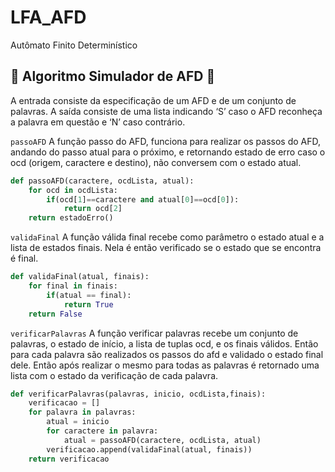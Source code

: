 # LFA_AFD
Autômato Finito Determinístico

## 🔁 Algoritmo Simulador de AFD 🔁

A entrada consiste da especificação de um AFD e de um conjunto de palavras. A saída consiste de uma lista indicando ‘S’ caso o AFD reconheça a palavra em questão e ‘N’ caso contrário.

`passoAFD` A função passo do AFD, funciona para realizar os passos do AFD, andando do passo atual para o próximo, e retornando estado de erro caso o ocd (origem, caractere e destino), não conversem com o estado atual.

```python 
def passoAFD(caractere, ocdLista, atual):
    for ocd in ocdLista:
        if(ocd[1]==caractere and atual[0]==ocd[0]):
            return ocd[2]
    return estadoErro()
```

`validaFinal` A função válida final recebe como parâmetro o estado atual e a lista de estados finais. Nela é então verificado se o estado que se encontra é final.

```python
def validaFinal(atual, finais):
    for final in finais:
        if(atual == final):
            return True
    return False 
```
    
`verificarPalavras` A função verificar palavras recebe um conjunto de palavras, o estado de início, a lista de tuplas ocd, e os finais válidos. Então para cada palavra são realizados os passos do afd e validado o estado final dele. Então após realizar o mesmo para todas as palavras é retornado uma lista com o estado da verificação de cada palavra.

```python
def verificarPalavras(palavras, inicio, ocdLista,finais):
    verificacao = []
    for palavra in palavras:
        atual = inicio
        for caractere in palavra:
            atual = passoAFD(caractere, ocdLista, atual)
        verificacao.append(validaFinal(atual, finais))
    return verificacao
```
